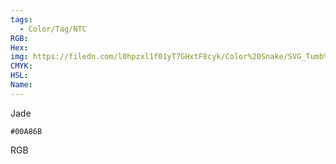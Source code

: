 ```yaml
---
tags:
  - Color/Tag/NTC
RGB:
Hex:
img: https://filedn.com/l0hpzxl1f01yT7GHxtF8cyk/Color%20Snake/SVG_Tumb%20Mass%20No%20Name/00A86B.svg
CMYK:
HSL:
Name:
---
```

Jade
```palette
#00A86B
```
RGB

